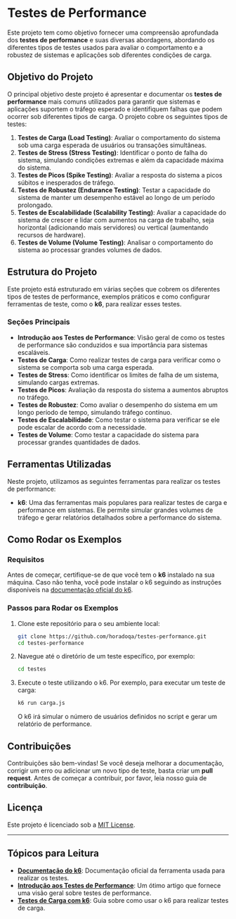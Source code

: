 # Testes de Performance

Este projeto tem como objetivo fornecer uma compreensão aprofundada dos **testes de performance** e suas diversas abordagens, abordando os diferentes tipos de testes usados para avaliar o comportamento e a robustez de sistemas e aplicações sob diferentes condições de carga.

## Objetivo do Projeto

O principal objetivo deste projeto é apresentar e documentar os **testes de performance** mais comuns utilizados para garantir que sistemas e aplicações suportem o tráfego esperado e identifiquem falhas que podem ocorrer sob diferentes tipos de carga. O projeto cobre os seguintes tipos de testes:

1. **Testes de Carga (Load Testing)**: Avaliar o comportamento do sistema sob uma carga esperada de usuários ou transações simultâneas.
2. **Testes de Stress (Stress Testing)**: Identificar o ponto de falha do sistema, simulando condições extremas e além da capacidade máxima do sistema.
3. **Testes de Picos (Spike Testing)**: Avaliar a resposta do sistema a picos súbitos e inesperados de tráfego.
4. **Testes de Robustez (Endurance Testing)**: Testar a capacidade do sistema de manter um desempenho estável ao longo de um período prolongado.
5. **Testes de Escalabilidade (Scalability Testing)**: Avaliar a capacidade do sistema de crescer e lidar com aumentos na carga de trabalho, seja horizontal (adicionando mais servidores) ou vertical (aumentando recursos de hardware).
6. **Testes de Volume (Volume Testing)**: Analisar o comportamento do sistema ao processar grandes volumes de dados.

## Estrutura do Projeto

Este projeto está estruturado em várias seções que cobrem os diferentes tipos de testes de performance, exemplos práticos e como configurar ferramentas de teste, como o **k6**, para realizar esses testes.

### Seções Principais

- **Introdução aos Testes de Performance**: Visão geral de como os testes de performance são conduzidos e sua importância para sistemas escaláveis.
- **Testes de Carga**: Como realizar testes de carga para verificar como o sistema se comporta sob uma carga esperada.
- **Testes de Stress**: Como identificar os limites de falha de um sistema, simulando cargas extremas.
- **Testes de Picos**: Avaliação da resposta do sistema a aumentos abruptos no tráfego.
- **Testes de Robustez**: Como avaliar o desempenho do sistema em um longo período de tempo, simulando tráfego contínuo.
- **Testes de Escalabilidade**: Como testar o sistema para verificar se ele pode escalar de acordo com a necessidade.
- **Testes de Volume**: Como testar a capacidade do sistema para processar grandes quantidades de dados.

## Ferramentas Utilizadas

Neste projeto, utilizamos as seguintes ferramentas para realizar os testes de performance:

- **k6**: Uma das ferramentas mais populares para realizar testes de carga e performance em sistemas. Ele permite simular grandes volumes de tráfego e gerar relatórios detalhados sobre a performance do sistema.

## Como Rodar os Exemplos

### Requisitos

Antes de começar, certifique-se de que você tem o **k6** instalado na sua máquina. Caso não tenha, você pode instalar o k6 seguindo as instruções disponíveis na [documentação oficial do k6](https://k6.io/docs/getting-started/).

### Passos para Rodar os Exemplos

1. Clone este repositório para o seu ambiente local:

   ```bash
   git clone https://github.com/horadoqa/testes-performance.git
   cd testes-performance
   ```

2. Navegue até o diretório de um teste específico, por exemplo:

   ```bash
   cd testes
   ```

3. Execute o teste utilizando o k6. Por exemplo, para executar um teste de carga:

   ```bash
   k6 run carga.js
   ```

   O k6 irá simular o número de usuários definidos no script e gerar um relatório de performance.

## Contribuições

Contribuições são bem-vindas! Se você deseja melhorar a documentação, corrigir um erro ou adicionar um novo tipo de teste, basta criar um **pull request**. Antes de começar a contribuir, por favor, leia nosso guia de **contribuição**.

## Licença

Este projeto é licenciado sob a [MIT License](LICENSE).

---

## Tópicos para Leitura

- **[Documentação do k6](https://k6.io/docs/)**: Documentação oficial da ferramenta usada para realizar os testes.
- **[Introdução aos Testes de Performance](https://www.guru99.com/performance-testing.html)**: Um ótimo artigo que fornece uma visão geral sobre testes de performance.
- **[Testes de Carga com k6](https://k6.io/docs/using-k6/)**: Guia sobre como usar o k6 para realizar testes de carga.
